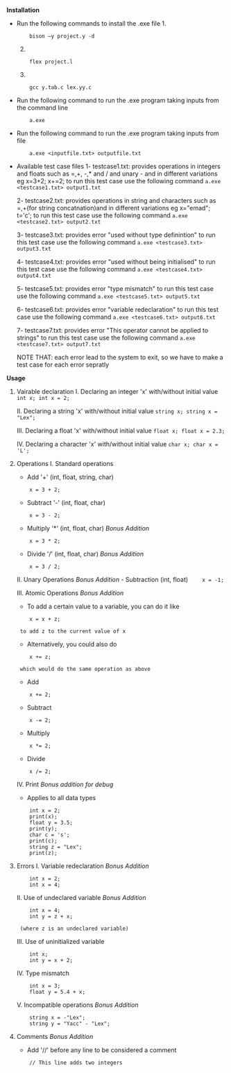 
**Installation**

* Run the following commands to install the .exe file
    1. 
    ```
        bison –y project.y -d
    ```
    2. 
    ```
        flex project.l
    ```
    3. 
    ```
        gcc y.tab.c lex.yy.c
    ```

* Run the following command to run the .exe program taking inputs from the command line
    ```
        a.exe
    ```

* Run the following command to run the .exe program taking inputs from file
    ```
        a.exe <inputfile.txt> outputfile.txt
    ```

* Available test case files
    1- testcase1.txt: provides operations in integers and floats such as =,+, -,* and / and unary - and in different variations  eg x=3+2;  x+=2;
                        to run this test case use the following command ``` a.exe <testcase1.txt> output1.txt ```

    2- testcase2.txt: provides operations in string and characters such as =,+(for string concatnation)and in different variations  eg x="emad";  t='c';
                        to run this test case use the following command ``` a.exe <testcase2.txt> output2.txt ```

    3- testcase3.txt: provides error "used without type definintion" 
                        to run this test case use the following command ``` a.exe <testcase3.txt> output3.txt ```

    4- testcase4.txt: provides error "used without being initialised" 
                        to run this test case use the following command ``` a.exe <testcase4.txt> output4.txt ```

    5- testcase5.txt: provides error "type mismatch" 
                        to run this test case use the following command ``` a.exe <testcase5.txt> output5.txt ```

    6- testcase6.txt: provides error "variable redeclaration"
                        to run this test case use the following command ``` a.exe <testcase6.txt> output6.txt ```

    7- testcase7.txt: provides error "This operator cannot be applied to strings"
                        to run this test case use the following command ``` a.exe <testcase7.txt> output7.txt ```

    NOTE THAT: each error lead to the system to exit, so we have to make a test case for each error sepratly


**Usage**

1. Vairable declaration
    I.   Declaring an integer 'x' with/without initial value
                            ```
                                int x;
                                int x = 2;
                            ```

    II.  Declaring a string 'x' with/without initial value
                            ```
                                string x;
                                string x = "Lex";
                            ```

    III. Declaring a float 'x' with/without initial value
                            ```
                                float x;
                                float x = 2.3;
                            ```

    IV.  Declaring a character 'x' with/without initial value
                            ```
                                char x;
                                char x = 'L';
                            ```


2. Operations
    I. Standard operations
    - Add '+' (int, float, string, char)
    ```
        x = 3 + 2;
    ```
    - Subtract '-' (int, float, char)
    ```    
        x = 3 - 2;
    ```
    - Multiply '*' (int, float, char) *Bonus Addition*
    ```    
        x = 3 * 2;
    ```
    - Divide '/' (int, float, char) *Bonus Addition*
    ```
        x = 3 / 2;
    ```
    
    II. Unary Operations *Bonus Addition*
        - Subtraction (int, float)
        ```    
            x = -1;
        ```

    III. Atomic Operations *Bonus Addition*
    - To add a certain value to a variable, you can do it like
    ```
        x = x + z;
    ```
        to add z to the current value of x
    - Alternatively, you could also do
    ```
        x += z;
    ```
        which would do the same operation as above
    
    - Add
    ```
        x += 2;
    ```
    - Subtract
    ```
        x -= 2;
    ```
    - Multiply
    ```
        x *= 2;
    ```
    - Divide
    ```
        x /= 2;
    ```

    IV. Print *Bonus addition for debug*
    - Applies to all data types
    ```
        int x = 2;
        print(x);
        float y = 3.5;
        print(y);
        char c = 's';
        print(c);
        string z = "Lex";
        print(z);
    ```


3. Errors
    I. Variable redeclaration *Bonus Addition*
    ```
        int x = 2;
        int x = 4;
    ```
    
    II. Use of undeclared variable *Bonus Addition*
    ```
        int x = 4;
        int y = z + x;
    ```
        (where z is an undeclared variable)

    III. Use of uninitialized variable
    ```    
        int x;
        int y = x + 2;
    ```
    
    IV. Type mismatch
    ```
        int x = 3;
        float y = 5.4 + x;
    ```

    V.  Incompatible operations *Bonus Addition*
    ```
        string x = -"Lex";
        string y = "Yacc" - "Lex";
    ```


4. Comments *Bonus Addition*
    - Add '//' before any line to be considered a comment
    ```
        // This line adds two integers
    ```

